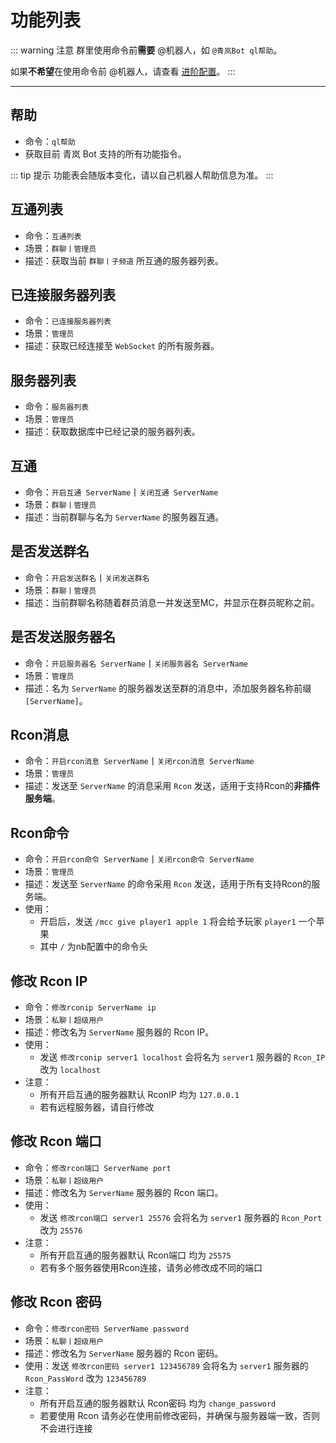 # 功能列表

::: warning 注意
群里使用命令前**需要** @机器人，如 `@青岚Bot ql帮助`。

如果**不希望**在使用命令前 @机器人，请查看 [进阶配置](./settings)。
:::

---

## 帮助

- 命令：`ql帮助`
- 获取目前 青岚 Bot 支持的所有功能指令。

::: tip 提示
功能表会随版本变化，请以自己机器人帮助信息为准。
:::

## 互通列表

- 命令：`互通列表`
- 场景：`群聊丨管理员`
- 描述：获取当前 `群聊丨子频道` 所互通的服务器列表。

## 已连接服务器列表

- 命令：`已连接服务器列表`
- 场景：`管理员`
- 描述：获取已经连接至 `WebSocket` 的所有服务器。

## 服务器列表

- 命令：`服务器列表`
- 场景：`管理员`
- 描述：获取数据库中已经记录的服务器列表。

## 互通

- 命令：`开启互通 ServerName`丨`关闭互通 ServerName`
- 场景：`群聊丨管理员`
- 描述：当前群聊与名为 `ServerName` 的服务器互通。

## 是否发送群名

- 命令：`开启发送群名`丨`关闭发送群名`
- 场景：`群聊丨管理员`
- 描述：当前群聊名称随着群员消息一并发送至MC，并显示在群员昵称之前。

## 是否发送服务器名

- 命令：`开启服务器名 ServerName`丨`关闭服务器名 ServerName`
- 场景：`管理员`
- 描述：名为 `ServerName` 的服务器发送至群的消息中，添加服务器名称前缀 `[ServerName]`。

## Rcon消息

- 命令：`开启rcon消息 ServerName`丨`关闭rcon消息 ServerName`
- 场景：`管理员`
- 描述：发送至 `ServerName` 的消息采用 `Rcon` 发送，适用于支持Rcon的**非插件服务端**。

## Rcon命令

- 命令：`开启rcon命令 ServerName`丨`关闭rcon命令 ServerName`
- 场景：`管理员`
- 描述：发送至 `ServerName` 的命令采用 `Rcon` 发送，适用于所有支持Rcon的服务端。
- 使用：
  - 开启后，发送 `/mcc give player1 apple 1` 将会给予玩家 `player1` 一个苹果
  - 其中 `/` 为nb配置中的命令头

## 修改 Rcon IP

- 命令：`修改rconip ServerName ip`
- 场景：`私聊丨超级用户`
- 描述：修改名为 `ServerName` 服务器的 Rcon IP。
- 使用：
  - 发送 `修改rconip server1 localhost` 会将名为 `server1` 服务器的 `Rcon_IP` 改为 `localhost`
- 注意：
  - 所有开启互通的服务器默认 RconIP 均为 `127.0.0.1`
  - 若有远程服务器，请自行修改

## 修改 Rcon 端口

- 命令：`修改rcon端口 ServerName port`
- 场景：`私聊丨超级用户`
- 描述：修改名为 `ServerName` 服务器的 Rcon 端口。
- 使用：
  - 发送 `修改rcon端口 server1 25576` 会将名为 `server1` 服务器的 `Rcon_Port` 改为 `25576`
- 注意：
  - 所有开启互通的服务器默认 Rcon端口 均为 `25575`
  - 若有多个服务器使用Rcon连接，请务必修改成不同的端口

## 修改 Rcon 密码

- 命令：`修改rcon密码 ServerName password`
- 场景：`私聊丨超级用户`
- 描述：修改名为 `ServerName` 服务器的 Rcon 密码。
- 使用：发送 `修改rcon密码 server1 123456789` 会将名为 `server1` 服务器的 `Rcon_PassWord` 改为 `123456789`
- 注意：
  - 所有开启互通的服务器默认 Rcon密码 均为 `change_password`
  - 若要使用 Rcon 请务必在使用前修改密码，并确保与服务器端一致，否则不会进行连接

